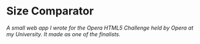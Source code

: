 Size Comparator
====

*A small web app I wrote for the Opera HTML5 Challenge held by Opera at my University. It made as one of the finalists.*